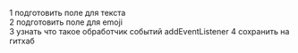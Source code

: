1 подготовить поле для текста <br>
2 подготовить поле для emoji <br>
3 узнать что такое обработчик событий addEventListener
4 сохранить на гитхаб